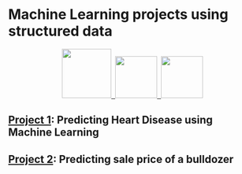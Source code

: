 # Machine Learning projects using structured data

<p align="center">
    <a href="https://www.hackerrank.com/mughees_asif">
        <img height="100" src="https://3qeqpr26caki16dnhd19sv6by6v-wpengine.netdna-ssl.com/wp-content/uploads/2017/03/How-to-Setup-a-Python-Environment-for-Machine-Learning-and-Deep-Learning-with-Anaconda-1024x512.png">&nbsp;&nbsp;<img height="85" src="https://upload.wikimedia.org/wikipedia/commons/0/0a/Python.svg">&nbsp;&nbsp;<img height="85" src="https://upload.wikimedia.org/wikipedia/commons/0/05/Scikit_learn_logo_small.svg">
    </a>
  </p>

## <a href="https://github.com/mughees-asif/machinelearning-projects/blob/master/end-to-end-heart-disease-classification.ipynb">Project 1</a>: Predicting Heart Disease using Machine Learning

## <a href="https://github.com/mughees-asif/machinelearning-projects/blob/master/end-to-end-bluebook-bulldozer-price-regression.ipynb">Project 2</a>: Predicting sale price of a bulldozer







